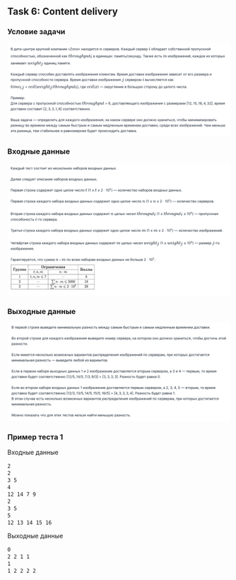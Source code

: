 ## Task 6: Content delivery

### Условие задачи
![](./img/1.png)
### Входные данные
![](./img/2.png)
### Выходные данные
![](./img/3.png)
### Пример теста 1
Входные данные
```
2
2
3 5
4
12 14 7 9
2
3 5
5
12 13 14 15 16
```
Выходные данные
```
0
2 2 1 1 
1
1 2 2 2 2 
```